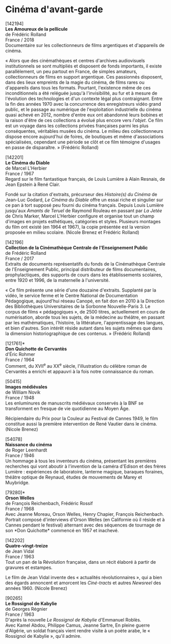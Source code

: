 # Cinéma d'avant-garde

[142194]  
**Les Amoureux de la pellicule**  
de Frédéric Rolland  
France / 2018  
Documentaire sur les collectionneurs de films argentiques et d'appareils de cinéma.

« Alors que des cinémathèques et centres d'archives audiovisuels institutionnels se sont multipliés et disposent de fonds importants, il existe parallèlement, un peu partout en France, de simples amateurs, collectionneurs de films en support argentique. Ces passionnés disposent, dans des lieux empreints de la magie du cinéma, de films rares ou d'appareils dans tous les formats. Pourtant, l'existence même de ces inconditionnels a été reléguée jusqu'à l'invisibilité, au fur et à mesure de l'évolution des technologies et d'un contexte légal plus contraignant. Entre la fin des années 1970 avec la concurrence des enregistreurs vidéo grand public, et le passage au numérique de l'exploitation industrielle du cinéma quasi achevé en 2012, nombre d'entre eux ont abandonné leurs bobines et la raison d'être de ces collections a évolué plus encore vers _l'objet_. Ce film est un voyage dans les collections privées françaises parmi les plus conséquentes, véritables musées du cinéma. Le milieu des collectionneurs dispose encore aujourd'hui de foires, de boutiques et même d'associations spécialisées, cependant une période se clôt et ce film témoigne d'usages en passe de disparaître. » (Frédéric Rolland)

[142201]  
**Le Cinéma du Diable**  
de Marcel L'Herbier  
France / 1967  
Regard sur le film fantastique français, de Louis Lumière à Alain Resnais, de Jean Epstein à René Clair.

Fondé sur la citation d'extraits, précurseur des _Histoire(s) du Cinéma_ de Jean-Luc Godard, _Le Cinéma du Diable_ offre un essai riche et singulier sur ce pan à tort supposé peu fourni du cinéma français. Depuis Louis Lumière jusqu'aux _Amants de Teruel_ de Raymond Rouleau en passant par _La Jetée_ de Chris Marker, Marcel L'Herbier configure et organise tout un champ d'images en projets esthétiques, catégories et styles. Plusieurs montages du film ont existé (en 1964 et 1967), la copie présentée est la version proposée en milieu scolaire. (Nicole Brenez et Frédéric Rolland)

[142196]  
**Collection de la Cinémathèque Centrale de l'Enseignement Public**  
de Frédéric Rolland  
France / 2017  
Extraits de documents représentatifs du fonds de la Cinémathèque Centrale de l'Enseignement Public, principal distributeur de films documentaires, prophylactiques, des supports de cours dans les établissements scolaires, entre 1920 et 1996, de la maternelle à l'université.

« Ce film présente une série d'une douzaine d'extraits. Supplanté par la vidéo, le service ferme et le Centre National de Documentation Pédagogique, aujourd'hui réseau Canopé, en fait don en 2010 à la Direction des Bibliothèques Universitaires de la Sorbonne Nouvelle-Paris 3. Le corpus de films « pédagogiques », de 2500 titres, actuellement en cours de numérisation, aborde tous les sujets, de la médecine au théâtre, en passant par les mathématiques, l'histoire, la littérature, l'apprentissage des langues, et bien d'autres. Son intérêt réside autant dans les sujets mêmes que dans la dimension historiographique de ces contenus. » (Frédéric Rolland)

[121761]\*  
**Don Quichotte de Cervantès**  
d'Éric Rohmer  
France / 1964  
Comment, du XVII<sup>e</sup> au XX<sup>e</sup> siècle, l'illustration du célèbre roman de Cervantès a enrichi et appauvri à la fois notre connaissance du roman.

[50415]  
**Images médiévales**  
de William Novik  
France / 1948  
Les enluminures de manuscrits médiévaux conservés à la BNF se transforment en fresque de vie quotidienne au Moyen Âge.

Récipiendaire du Prix pour la Couleur au Festival de Cannes 1949, le film constitue aussi la première intervention de René Vautier dans le cinéma. (Nicole Brenez)

[54078]  
**Naissance du cinéma**  
de Roger Leenhardt  
France / 1946  
Un hommage à tous les inventeurs du cinéma, présentant les premières recherches qui vont aboutir à l'invention de la caméra d'Edison et des frères Lumière : expériences de laboratoire, lanterne magique, baraques foraines, théâtre optique de Reynaud, études de mouvements de Marey et Muybridge.

[79280]*  
**Orson Welles**  
de François Reichenbach, Frédéric Rossif  
France / 1968  
Avec Jeanne Moreau, Orson Welles, Henry Chapier, François Reichenbach.  
Portrait composé d'interviews d'Orson Welles (en Californie où il réside et à Cannes pendant le festival) alternant avec des séquences de tournage de son *Don Quichotte\* commencé en 1957 et inachevé.

[142202]  
**Quatre-vingt-treize**  
de Jean Vidal  
France / 1963  
Tout un pan de la Révolution française, dans un récit élaboré à partir de gravures et estampes.

Le film de Jean Vidal invente des « actualités révolutionnaires », qui a bien des égards annoncent et amorcent les _Ciné-tracts_ et autres _Newsreel_ des années 1960. (Nicole Brenez)

[90265]  
**Le Rossignol de Kabylie**  
de Georges Régnier  
France / 1963  
D'après la nouvelle _Le Rossignol de Kabylie_ d'Emmanuel Roblès.  
Avec Kamel Abdou, Philippe Camus, Jeanne Sartre,
En pleine guerre d'Algérie, un soldat français vient rendre visite à un poète arabe, le « Rossignol de Kabylie », qu'il admire.

